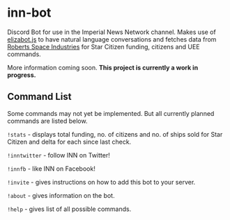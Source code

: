 # inn-bot
Discord Bot for use in the Imperial News Network channel. Makes use of [elizabot.js](http://www.masswerk.at/elizabot/) to have natural language conversations and fetches data from [Roberts Space Industries](https://robertsspaceindustries.com/) for Star Citizen funding, citizens and UEE commands.

More information coming soon. **This project is currently a work in progress.**

## Command List
Some commands may not yet be implemented. But all currently planned commands are listed
below.

`!stats` - displays total funding, no. of citizens and no. of ships sold for Star Citizen and delta for each since last check.

`!inntwitter` - follow INN on Twitter!

`!innfb` - like INN on Facebook!

`!invite` - gives instructions on how to add this bot to your server.

`!about` - gives information on the bot.

`!help` - gives list of all possible commands.
